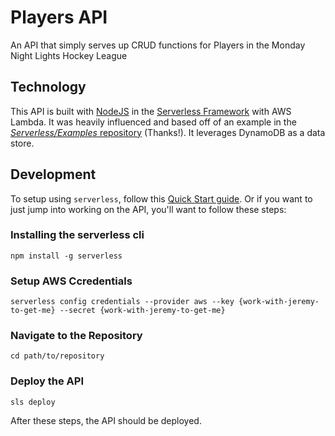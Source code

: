# Players API

An API that simply serves up CRUD functions for Players in the Monday Night Lights Hockey League

## Technology

This API is built with [NodeJS](https://nodejs.org/en/docs/) in the [Serverless Framework](https://serverless.com/framework/docs/) with AWS Lambda.  It was heavily influenced and based off of an example in the [_Serverless/Examples_ repository](https://github.com/serverless/examples/tree/master/aws-node-rest-api-with-dynamodb)  (Thanks!).  It leverages DynamoDB as a data store.

## Development

To setup using `serverless`, follow this [Quick Start guide](https://serverless.com/framework/docs/providers/aws/guide/quick-start/).  Or if you want to just jump into working on the API, you'll want to follow these steps:

### Installing the serverless cli

```npm install -g serverless```

### Setup AWS Ccredentials

```serverless config credentials --provider aws --key {work-with-jeremy-to-get-me} --secret {work-with-jeremy-to-get-me}```

### Navigate to the Repository

```cd path/to/repository```

### Deploy the API

```sls deploy```

After these steps, the API should be deployed.